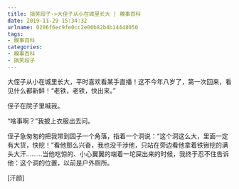 ```yaml
---
title: 搞笑段子->大侄子从小在城里长大 | 糗事百科
date: 2019-11-29 15:34:32
urlname: 0206f6ec9fe0cc2e00b82b4b14448050
tags: 
- 糗事百科
categories:
- 糗事百科
- 搞笑段子
---
```

大侄子从小在城里长大，平时喜欢看某手直播！这不今年八岁了，第一次回来，看见什么都新鲜！“老铁，老铁，快出来。”

侄子在院子里喊我。

“啥事啊？”我披上衣服出去问。

侄子急匆匆的把我带到园子一个角落，指着一个洞说：“这个洞这么大，里面一定有大货，快挖！”看他那么兴奋，我也没干涉他，只站在旁边看他拿着铁锹挖的满头大汗………当他吃惊的、小心翼翼的端着一坨屎出来的时候，我终于忍不住告诉他：这个洞的位置，以前是户外厕所。

[汗颜]


